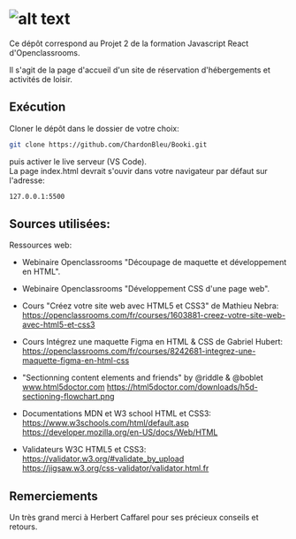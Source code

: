 # ![alt text](images/logo/Booki.png)
Ce dépôt correspond au Projet 2 de la formation Javascript React d'Openclassrooms.

Il s'agit de la page d'accueil d'un site de réservation d'hébergements et activités de loisir.

Exécution
---

Cloner le dépôt dans le dossier de votre choix:

```bash 
git clone https://github.com/ChardonBleu/Booki.git
```  

puis activer le live serveur (VS Code).  
La page index.html devrait s'ouvir dans votre navigateur par défaut sur l'adresse:  
```bash 
127.0.0.1:5500
```  


Sources utilisées:
---

Ressources web:  

- Webinaire Openclassrooms "Découpage de maquette et développement en HTML".  

- Webinaire Openclassrooms "Développement CSS d'une page web".  

- Cours "Créez votre site web avec HTML5 et CSS3" de Mathieu Nebra:
    https://openclassrooms.com/fr/courses/1603881-creez-votre-site-web-avec-html5-et-css3  

- Cours Intégrez une maquette Figma en HTML & CSS de Gabriel Hubert:
    https://openclassrooms.com/fr/courses/8242681-integrez-une-maquette-figma-en-html-css  

- "Sectionning content elements and friends" by @riddle & @boblet www.html5doctor.com
    https://html5doctor.com/downloads/h5d-sectioning-flowchart.png  

- Documentations MDN et W3 school HTML et CSS3:  
    https://www.w3schools.com/html/default.asp  
    https://developer.mozilla.org/en-US/docs/Web/HTML  

-  Validateurs W3C HTML5 et CSS3:
    https://validator.w3.org/#validate_by_upload  
    https://jigsaw.w3.org/css-validator/validator.html.fr



Remerciements
---

Un très grand merci à Herbert Caffarel pour ses précieux conseils et retours.
